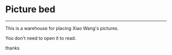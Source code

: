 # Picture bed

---

This is a warehouse for placing Xiao Wang's pictures. 

You don't need to open it to read.

thanks
